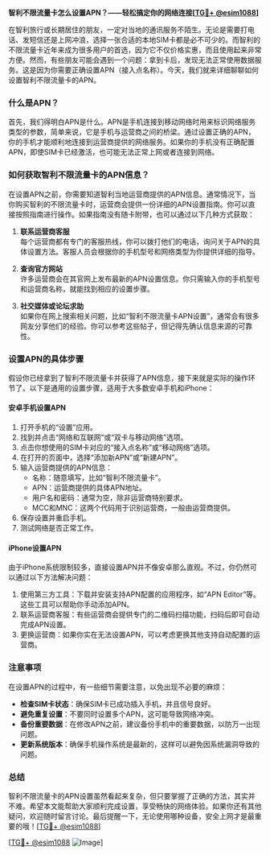 **智利不限流量卡怎么设置APN？——轻松搞定你的网络连接[[TG💪+ @esim1088](https://t.me/s/esim1088)]**

在智利旅行或长期居住的朋友，一定对当地的通讯服务不陌生。无论是需要打电话、发短信还是上网冲浪，选择一张合适的本地SIM卡都是必不可少的。而智利的不限流量卡近年来成为很多用户的首选，因为它不仅价格实惠，而且使用起来非常方便。然而，有些朋友可能会遇到一个问题：拿到卡后，发现无法正常使用数据服务。这是因为你需要正确设置APN（接入点名称）。今天，我们就来详细聊聊如何设置智利不限流量卡的APN。

### 什么是APN？

首先，我们得明白APN是什么。APN是手机连接到移动网络时用来标识网络服务类型的参数，简单来说，它是手机与运营商之间的桥梁。通过设置正确的APN，你的手机才能顺利地连接到运营商提供的网络服务。如果你的手机没有正确配置APN，即使SIM卡已经激活，也可能无法正常上网或者连接到网络。

### 如何获取智利不限流量卡的APN信息？

在设置APN之前，你需要知道智利当地运营商提供的APN信息。通常情况下，当你购买智利的不限流量卡时，运营商会提供一份详细的APN设置指南。你可以直接按照指南进行操作。如果指南没有随卡附带，也可以通过以下几种方式获取：

1. **联系运营商客服**  
   每个运营商都有专门的客服热线，你可以拨打他们的电话，询问关于APN的具体设置方法。客服人员会根据你的手机型号和网络类型为你提供详细的指导。

2. **查询官方网站**  
   许多运营商会在其官网上发布最新的APN设置信息。你只需输入你的手机型号和运营商名称，就能找到相应的设置步骤。

3. **社交媒体或论坛求助**  
   如果你在网上搜索相关问题，比如“智利不限流量卡APN设置”，通常会有很多网友分享他们的经验。你可以参考这些帖子，但记得先确认信息来源的可靠性。

### 设置APN的具体步骤

假设你已经拿到了智利不限流量卡并获得了APN信息，接下来就是实际的操作环节了。以下是通用的设置步骤，适用于大多数安卓手机和iPhone：

#### 安卓手机设置APN

1. 打开手机的“设置”应用。
2. 找到并点击“网络和互联网”或“双卡与移动网络”选项。
3. 点击你想使用的SIM卡对应的“接入点名称”或“移动网络”选项。
4. 在打开的页面中，选择“添加新APN”或“新建APN”。
5. 输入运营商提供的APN信息：
   - 名称：随意填写，比如“智利不限流量卡”。
   - APN：运营商提供的具体APN地址。
   - 用户名和密码：通常为空，除非运营商特别要求。
   - MCC和MNC：这两个代码用于识别运营商，一般由运营商提供。
6. 保存设置并重启手机。
7. 测试网络是否正常工作。

#### iPhone设置APN

由于iPhone系统限制较多，直接设置APN并不像安卓那么直观。不过，你仍然可以通过以下方法解决问题：

1. 使用第三方工具：下载并安装支持APN配置的应用程序，如“APN Editor”等。这些工具可以帮助你手动添加APN。
2. 联系运营商客服：有些运营商会提供专门的二维码扫描功能，扫码后即可自动完成APN设置。
3. 更换运营商：如果你实在无法设置APN，可以考虑更换其他支持自动配置的运营商。

### 注意事项

在设置APN的过程中，有一些细节需要注意，以免出现不必要的麻烦：

- **检查SIM卡状态**：确保SIM卡已成功插入手机，并且信号良好。
- **避免重复设置**：不要同时设置多个APN，这可能导致网络冲突。
- **备份重要数据**：在修改APN之前，建议备份手机中的重要数据，以防万一出现问题。
- **更新系统版本**：确保手机操作系统是最新的，这样可以避免因系统漏洞导致的问题。

### 总结

智利不限流量卡的APN设置虽然看起来复杂，但只要掌握了正确的方法，其实并不难。希望本文能帮助大家顺利完成设置，享受畅快的网络体验。如果你还有其他疑问，欢迎随时留言讨论。最后提醒一下，无论使用哪种设备，安全上网才是最重要的哦！[[TG💪+ @esim1088](https://t.me/s/esim1088)]  

[[TG💪+ @esim1088](https://t.me/s/esim1088) ![Image](https://i.postimg.cc/4NQfJmqS/Snipaste-2025-05-13-00-14-12.png)]